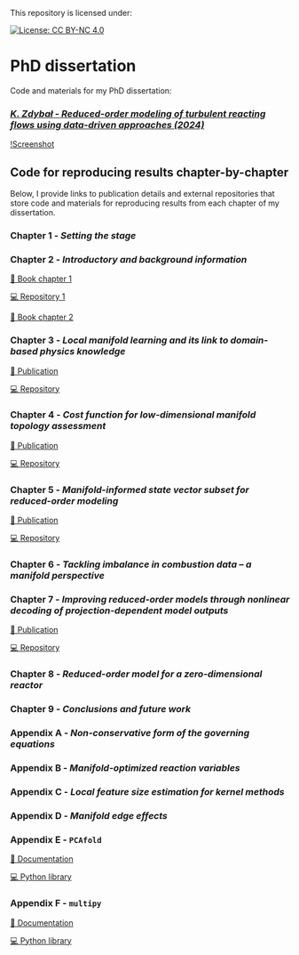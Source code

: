 This repository is licensed under:

[![License: CC BY-NC 4.0](https://img.shields.io/badge/License-CC%20BY--NC%204.0-lightgrey.svg)](https://creativecommons.org/licenses/by-nc/4.0/)

# PhD dissertation

Code and materials for my PhD dissertation:

### [*K. Zdybał - Reduced-order modeling of turbulent reacting flows using data-driven approaches (2024)*](https://www.researchgate.net/publication/370097058_Reduced-order_modeling_of_turbulent_reacting_flows_using_data-driven_approaches)

[!Screenshot](figures/phd-dissertation-cover.png)

## Code for reproducing results chapter-by-chapter

Below, I provide links to publication details and external repositories that
store code and materials for reproducing results from each chapter of my dissertation.

### Chapter 1 - *Setting the stage*

### Chapter 2 - *Introductory and background information*

[📖 Book chapter 1](https://link.springer.com/chapter/10.1007/978-3-031-16248-0_9)

[💻 Repository 1](https://github.com/kamilazdybal/ROM-of-reacting-flows-Springer)

[📖 Book chapter 2](https://www.cambridge.org/core/books/datadriven-fluid-mechanics/advancing-reacting-flow-simulations-with-datadriven-models/E9DEA0583AC1C0EB44C4DC7ABEC7B39E)

### Chapter 3 - *Local manifold learning and its link to domain-based physics knowledge*

[📄 Publication](https://www.sciencedirect.com/science/article/pii/S2666352X23000201)

[💻 Repository](https://github.com/kamilazdybal/local-manifold-learning)

### Chapter 4 - *Cost function for low-dimensional manifold topology assessment*

[📄 Publication](https://www.nature.com/articles/s41598-022-18655-1)

[💻 Repository](https://github.com/kamilazdybal/cost-function-manifold-assessment)

### Chapter 5 - *Manifold-informed state vector subset for reduced-order modeling*

[📄 Publication](https://www.sciencedirect.com/science/article/pii/S1540748922000153)

[💻 Repository](https://github.com/kamilazdybal/manifold-informed-state-vector-subset)

### Chapter 6 - *Tackling imbalance in combustion data – a manifold perspective*

### Chapter 7 - *Improving reduced-order models through nonlinear decoding of projection-dependent model outputs*

[📄 Publication](https://www.sciencedirect.com/science/article/pii/S266638992300243X)

[💻 Repository](https://github.com/kamilazdybal/nonlinear-decoding)

### Chapter 8 - *Reduced-order model for a zero-dimensional reactor*

### Chapter 9 - *Conclusions and future work*

### Appendix A - *Non-conservative form of the governing equations*

### Appendix B - *Manifold-optimized reaction variables*

### Appendix C - *Local feature size estimation for kernel methods*

### Appendix D - *Manifold edge effects*

### Appendix E - `PCAfold`

[📁 Documentation](https://pcafold.readthedocs.io/en/latest/index.html)

[💻 Python library](https://github.com/kamilazdybal/PCAfold)

### Appendix F - `multipy`

[📁 Documentation](https://multipy-lib.readthedocs.io/en/latest/)

[💻 Python library](https://github.com/kamilazdybal/multipy)
